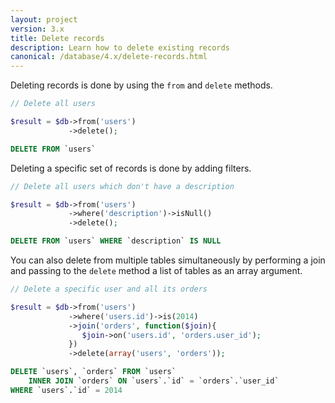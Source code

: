 ```yaml
---
layout: project
version: 3.x
title: Delete records
description: Learn how to delete existing records
canonical: /database/4.x/delete-records.html
---
```


Deleting records is done by using the `from` and `delete` methods.

```php
// Delete all users

$result = $db->from('users')
             ->delete();
```
```sql
DELETE FROM `users`
```

Deleting a specific set of records is done by adding filters.

```php
// Delete all users which don't have a description

$result = $db->from('users')
             ->where('description')->isNull()
             ->delete();
```
```sql
DELETE FROM `users` WHERE `description` IS NULL
```

You can also delete from multiple tables simultaneously by performing a join 
and passing to the `delete` method a list of tables as an array argument.

```php
// Delete a specific user and all its orders

$result = $db->from('users')
             ->where('users.id')->is(2014)
             ->join('orders', function($join){
                $join->on('users.id', 'orders.user_id');
             })
             ->delete(array('users', 'orders'));
```
```sql
DELETE `users`, `orders` FROM `users`
    INNER JOIN `orders` ON `users`.`id` = `orders`.`user_id`
WHERE `users`.`id` = 2014
```
